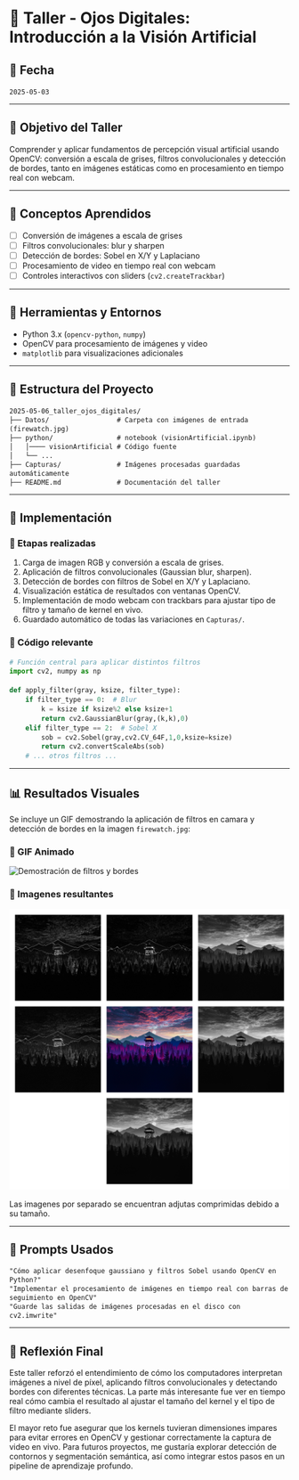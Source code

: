 # 🧪 Taller - Ojos Digitales: Introducción a la Visión Artificial

## 📅 Fecha
`2025-05-03` 

---

## 🎯 Objetivo del Taller

Comprender y aplicar fundamentos de percepción visual artificial usando OpenCV: conversión a escala de grises, filtros convolucionales y detección de bordes, tanto en imágenes estáticas como en procesamiento en tiempo real con webcam.

---

## 🧠 Conceptos Aprendidos

- [ ] Conversión de imágenes a escala de grises
- [ ] Filtros convolucionales: blur y sharpen
- [ ] Detección de bordes: Sobel en X/Y y Laplaciano
- [ ] Procesamiento de video en tiempo real con webcam
- [ ] Controles interactivos con sliders (`cv2.createTrackbar`)

---

## 🔧 Herramientas y Entornos

- Python 3.x (`opencv-python`, `numpy`)
- OpenCV para procesamiento de imágenes y video
- `matplotlib` para visualizaciones adicionales


---

## 📁 Estructura del Proyecto

```
2025-05-06_taller_ojos_digitales/
├── Datos/                 # Carpeta con imágenes de entrada (firewatch.jpg)
├── python/                # notebook (visionArtificial.ipynb)
│   │──── visionArtificial # Código fuente
│   └── ...
├── Capturas/              # Imágenes procesadas guardadas automáticamente
├── README.md              # Documentación del taller
``` 

---

## 🧪 Implementación

### 🔹 Etapas realizadas
1. Carga de imagen RGB y conversión a escala de grises.
2. Aplicación de filtros convolucionales (Gaussian blur, sharpen).
3. Detección de bordes con filtros de Sobel en X/Y y Laplaciano.
4. Visualización estática de resultados con ventanas OpenCV.
5. Implementación de modo webcam con trackbars para ajustar tipo de filtro y tamaño de kernel en vivo.
6. Guardado automático de todas las variaciones en `Capturas/`.

### 🔹 Código relevante

```python
# Función central para aplicar distintos filtros
import cv2, numpy as np

def apply_filter(gray, ksize, filter_type):
    if filter_type == 0:  # Blur
        k = ksize if ksize%2 else ksize+1
        return cv2.GaussianBlur(gray,(k,k),0)
    elif filter_type == 2:  # Sobel X
        sob = cv2.Sobel(gray,cv2.CV_64F,1,0,ksize=ksize)
        return cv2.convertScaleAbs(sob)
    # ... otros filtros ...
```

---

## 📊 Resultados Visuales

Se incluye un GIF demostrando la aplicación de filtros en camara y detección de bordes en la imagen `firewatch.jpg`:
### 📌 GIF Animado


![Demostración de filtros y bordes](./Capturas/filtros_edge_demo.gif)

### 📌 Imagenes resultantes
![firewatchCollage.jpg](./Capturas/Collage.jpg) 

Las imagenes por separado se encuentran adjutas comprimidas debido a su tamaño.

---

## 🧩 Prompts Usados

```text
"Cómo aplicar desenfoque gaussiano y filtros Sobel usando OpenCV en Python?"
"Implementar el procesamiento de imágenes en tiempo real con barras de seguimiento en OpenCV"
"Guarde las salidas de imágenes procesadas en el disco con cv2.imwrite"
```

---

## 💬 Reflexión Final

Este taller reforzó el entendimiento de cómo los computadores interpretan imágenes a nivel de píxel, aplicando filtros convolucionales y detectando bordes con diferentes técnicas. La parte más interesante fue ver en tiempo real cómo cambia el resultado al ajustar el tamaño del kernel y el tipo de filtro mediante sliders.

El mayor reto fue asegurar que los kernels tuvieran dimensiones impares para evitar errores en OpenCV y gestionar correctamente la captura de video en vivo. Para futuros proyectos, me gustaría explorar detección de contornos y segmentación semántica, así como integrar estos pasos en un pipeline de aprendizaje profundo.

